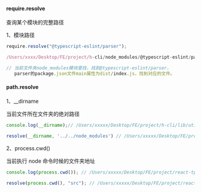 #### require.resolve

查询某个模块的完整路径

<!-- https://juejin.cn/post/6844904055806885895 -->

1、模块路径

```ts
require.resolve("@typescript-eslint/parser");

/Users/xxxx/Desktop/FE/project/h-cli/node_modules/@typescript-eslint/parser/dist/index.js

// 当前文件夹node_modules模块里找，找到@typescript-eslint/parser，
   parser的package.json文件main属性为dist/index.js，找到对应的文件。
```

#### path.resolve

1、\_\_dirname

当前文件所在文件夹的绝对路径

```ts
console.log(__dirname);// /Users/xxxxx/Desktop/FE/project/h-cli/lib/util

resolve(__dirname, '../../node_modules') // /Users/xxxxx/Desktop/FE/project/h-cli/node_modules
```

2、process.cwd()

当前执行 node 命令时候的文件夹地址

```ts
console.log(process.cwd()); // /Users/xxxxx/Desktop/FE/project/react-tpl

resolve(process.cwd(), "src"); // /Users/xxxxx/Desktop/FE/project/react-tpl/src

```
